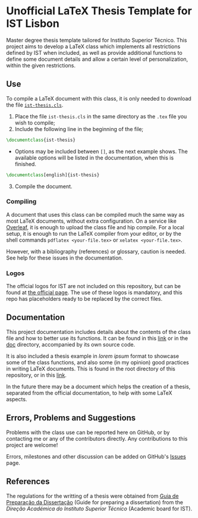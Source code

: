 # Unofficial LaTeX Thesis Template for IST Lisbon

Master degree thesis template tailored for Instituto Superior Técnico. This project aims to develop a LaTeX class which implements all restrictions defined by IST when included, as well as provide additional functions to define some document details and allow a certain level of personalization, within the given restrictions.

## Use

To compile a LaTeX document with this class, it is only needed to download the file [`ist-thesis.cls`](https://github.com/ekspek/ist-thesis/releases/download/v1.0.0/ist-thesis.cls).
1. Place the file `ist-thesis.cls` in the same directory as the `.tex` file you wish to compile;
2. Include the following line in the beginning of the file;
```tex
\documentclass{ist-thesis}
```
   - Options may be included between `[]`, as the next example shows. The available options will be listed in the documentation, when this is finished.
```tex
\documentclass[english]{ist-thesis}
```

3. Compile the document.

### Compiling

A document that uses this class can be compiled much the same way as most LaTeX documents, without extra configuration. On a service like [Overleaf](https://www.overleaf.com/"Overleaf"), it is enough to upload the class file and hip compile. For a local setup, it is enough to run the LaTeX compiler from your editor, or by the shell commands `pdflatex <your-file.tex>` or `xelatex <your-file.tex>`.

However, with a bibliography (references) or glossary, caution is needed. See help for these issues in the documentation.

### Logos

The official logos for IST are not included on this repository, but can be found at [the official page](https://tecnico.ulisboa.pt/pt/sobre-o-tecnico/institucional/logo-e-manual-de-identidade/). The use of these logos is mandatory, and this repo has placeholders ready to be replaced by the correct files.

## Documentation

This project documentation includes details about the contents of the class file and how to better use its functions. It can be found in this [link](doc/doc.pdf) or in the [doc](doc/) directory, accompanied by its own source code.

It is also included a thesis example in *lorem ipsum* format to showcase some of the class functions, and also some (in my opinion) good practices in writing LaTeX documents. This is found in the root directory of this repository, or in this [link](thesis.pdf).

In the future there may be a document which helps the creation of a thesis, separated from the official documentation, to help with some LaTeX aspects.

## Errors, Problems and Suggestions

Problems with the class use can be reported here on GitHub, or by contacting me or any of the contributors directly. Any contributions to this project are welcome!

Errors, milestones and other discussion can be added on GitHub's [Issues](https://github.com/ekspek/ist-thesis/issues) page.

## References

The regulations for the writting of a thesis were obtained from [Guia de Preparação da Dissertação](https://academica.tecnico.ulisboa.pt/files/sites/54/guia-de-preparacao-da-dissertacao-1516.pdf "Guia de Preparação da Dissertação") (Guide for preparing a dissertation) from the *Direção Académica do Instituto Superior Técnico* (Academic board for IST).
